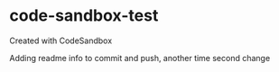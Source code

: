 # code-sandbox-test

Created with CodeSandbox

Adding readme info to commit and push, another time
second change
